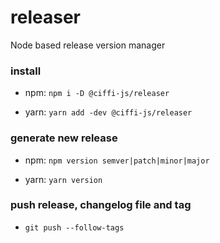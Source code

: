 # releaser

Node based release version manager

### install

- npm: `npm i -D @ciffi-js/releaser`

- yarn: `yarn add -dev @ciffi-js/releaser`

### generate new release

- npm: `npm version semver|patch|minor|major`

- yarn: `yarn version`

### push release, changelog file and tag

- `git push --follow-tags`

